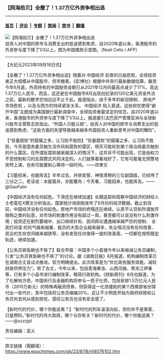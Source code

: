 ### 【网海拾贝】全撤了！1.37万亿外资争相出逃

---

#### [首页](../../../..?n14076102) &nbsp;|&nbsp; [评论](../../../../../epoch-comment?n14076102) &nbsp;|&nbsp; [专题](../../../../../epoch-special?n14076102) &nbsp;|&nbsp; [禁闻](../../../../../epoch-news?n14076102) &nbsp;|&nbsp; [禁书](../../../../../books?n14076102) &nbsp;|&nbsp; [翻墙](https://github.com/gfw-breaker/nogfw/blob/master/README.md?n14076102)


<div><img alt="【网海拾贝】全撤了！1.37万亿外资争相出逃" class="attachment-djy_600_400 size-djy_600_400 wp-post-image" src="https://i.epochtimes.com/assets/uploads/2023/09/id14076105-533293-.jpeg"/>
<div class="caption">
 投资人对中国的房市与消费支出的低迷感到焦虑，自2020年底以来，香港股市的外资参与度下降了1/3以上。图为中国楼房示意图。（Noel Celis / AFP）
</div></div><hr/><div class="post_content" id="artbody" itemprop="articleBody">
 <!-- article content begin -->
 <p>
  【大纪元2023年09月18日讯】
 </p>
 <p>
  【全撤了！1.37万亿外资争相出逃】随着对
  <ok href="https://www.epochtimes.com/gb/tag/%E4%B8%AD%E5%9B%BD%E7%BB%8F%E6%B5%8E.html">
   中国经济
  </ok>
  前景的日益悲观，全球投资者正大规模从中国股市、债市撤离，《彭博社》根据中共央行最新数据估算，截至今年6月底，外资持有的中国股债金额已从2021年12月的最高点减少了17%，高达1.37万亿人民币，而且，这还是在中国股市8月出现创纪录的120亿美元资金外流之前，最新的数字恐怕远远不止于此。报道指出，由于多年的新冠限制、
  <ok href="https://www.epochtimes.com/gb/tag/%E6%88%BF%E5%9C%B0%E4%BA%A7%E5%B8%82%E5%9C%BA%E5%8D%B1%E6%9C%BA.html">
   房地产市场危机
  </ok>
  ，以及与西方的持续紧张关系，
  <ok href="https://www.epochtimes.com/gb/tag/%E4%B8%AD%E5%9B%BD%E7%BB%8F%E6%B5%8E.html">
   中国经济
  </ok>
  陷入衰退，这些担忧使得“避开中国”主题成为美国银行最新调查中，全球投资者最坚定的信念。自2020年底以来，香港股市的外资参与度下降了1/3以上。报道援引法巴资产管理亚洲与全球新兴股市主管陈志凯指出，“外国人只能认赔”，投资人对中国的房市与消费支出的低迷感到焦虑，“这些方面的失望导致越来越多外国投资人重新思考对中国的曝险”。
 </p>
 <p>
  【“存量腐败”的窟窿之多，让习防不胜防】“存量腐败”的窟窿之多，让习防不胜防，今天是国务委员触生活作风和腐败的雷区，明天可能轮到某个政治局委员触别的什么雷区。在所谓反腐败越来越深入的情况下，这并非不可能出现，它是由权力不受控制和习的反腐模式共同决定的。人们就等着看戏好了，它有可能毫无预警地突然上演，也有可能要耐心等待一段时间。——邓聿文
 </p>
 <p>
  【习能招来，也能挥去】半年过去，并排宣誓、神情肃穆的三位副国级，已经垮了三分之二。老话说：水能载舟，亦能覆舟；今天看，习能招来，也能挥去。——@GaoFalin
 </p>
 <p>
  【中国经济没有任何起色，下滑还在继续加速】长期追踪和观察中国经济的财经人士老蛮在X撰文分析指出，国家统计局刚刚发布了8月份的经济数据。截止到目前，中国经济没有任何起色。房地产市场的坍塌还在继续，认房不认贷和所谓放开限购之类的玩意，对市场的刺激作用没有超过一周，甚至都可以说没有什么刺激作用；投资还在剧烈萎缩中、出口继续扑街、民间舆论遭遇越来越严厉的钳制、
  <ok href="https://www.epochtimes.com/gb/tag/%E5%85%A8%E6%B0%91%E6%89%93%E9%97%B4%E8%B0%8D.html">
   全民打间谍
  </ok>
  的风气越来越重、裁员的大型企业越来越多，失业情况没有任何改善、民企的生存空间越来越狭窄，没有发现任何值得一提的改善面，一切都在按照既定轨迹，继续加速。
 </p>
 <p>
  【公务员铁饭碗也不铁了】联合早报：中国多个小县城今年以来缩减公务员编制，引发“公务员铁饭碗也不铁了”的讨论。据《湖南日报》8月报道，机构编制改革已在湖南古丈县试点推进。官方明确提出，此次改革是为“优化政务服务效能，减轻财政供养压力”。除了古丈，今年以来，包括青海果洛、山西河曲、黑龙江伊春等，已有多个小县市进行编制改革，精简行政机构。《财新周刊》8月也报道，为了化解地方债，中国央行及金融机构将参与一揽子化债，包括安排1.5万亿元人民币（2810万新元）的特殊再融资债券，但获得这一化债援助的某个西南部省份得付出一些代价，其中包括将公务员缩编20%。这让不少网民开始为政府财政和公务员何去何从感到担忧，感叹公务员也没有安全感了。
 </p>
 <p>
  【新时代的代价，哪个你能逃离？】“新时代的列车滚滚向前，但你并不是乘客，只是燃料。”新时代的伟大政绩，哪个与你有关？新时代的代价，哪个你能逃离？——@xzzzjpl
 </p>
 <p>
  责任编辑：高义
 </p>
 <!-- article content end -->
 <div id="below_article_ad">
 </div>
</div>


---

原文链接（需翻墙）：https://www.epochtimes.com/gb/23/9/18/n14076102.htm